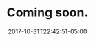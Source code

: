 ---
categories:
- ""
- ""
date: "2017-10-31T22:42:51-05:00"
description: Stay tuned. Exciting articles will be added soon.
draft: false
image: pic03.jpg
keywords: ""
title: Coming soon.
---
